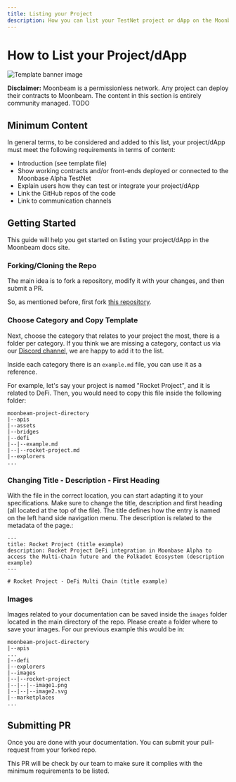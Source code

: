 ```yaml
---
title: Listing your Project
description: How you can list your TestNet project or dApp on the Moonbeam documentation site
---
```


# How to List your Project/dApp

![Template banner image](/dapps-list/images/list-dapps-banner.png)

**Disclaimer:** Moonbeam is a permissionless network. Any project can deploy their contracts to Moonbeam. The content in this section is entirely community managed. TODO

## Minimum Content

In general terms, to be considered and added to this list, your project/dApp must meet the following requirements in terms of content:

 - Introduction (see template file)
 - Show working contracts and/or front-ends deployed or connected to the Moonbase Alpha TestNet
 - Explain users how they can test or integrate your project/dApp
 - Link the GitHub repos of the code
 - Link to communication channels

## Getting Started

This guide will help you get started on listing your project/dApp in the Moonbeam docs site.

### Forking/Cloning the Repo

The main idea is to fork a repository, modify it with your changes, and then submit a PR.

So, as mentioned before, first fork [this repository](https://github.com/PureStake/moonbeam-project-directory).

### Choose Category and Copy Template

Next, choose the category that relates to your project the most, there is a folder per category. If you think we are missing a category, contact us via our [Discord channel](https://discord.gg/PfpUATX), we are happy to add it to the list.

Inside each category there is an `example.md` file, you can use it as a reference.

For example, let's say your project is named "Rocket Project", and it is related to DeFi. Then, you would need to copy this file inside the following folder:

```
moonbeam-project-directory
|--apis
|--assets
|--bridges
|--defi
|--|--example.md
|--|--rocket-project.md
|--explorers
...
```

### Changing Title - Description - First Heading

With the file in the correct location, you can start adapting it to your specifications. Make sure to change the title, description and first heading (all located at the top of the file). The title defines how the entry is named on the left hand side navigation menu. The description is related to the metadata of the page.:

```
---
title: Rocket Project (title example)
description: Rocket Project DeFi integration in Moonbase Alpha to access the Multi-Chain future and the Polkadot Ecosystem (description example)
---

# Rocket Project - DeFi Multi Chain (title example)
```

### Images

Images related to your documentation can be saved inside the `images` folder located in the main directory of the repo. Please create a folder where to save your images. For our previous example this would be in:

```
moonbeam-project-directory
|--apis
...
|--defi
|--explorers
|--images
|--|--rocket-project
|--|--|--image1.png
|--|--|--image2.svg
|--marketplaces
...
```

## Submitting PR

Once you are done with your documentation. You can submit your pull-request from your forked repo.

This PR will be check by our team to make sure it complies with the minimum requirements to be listed.